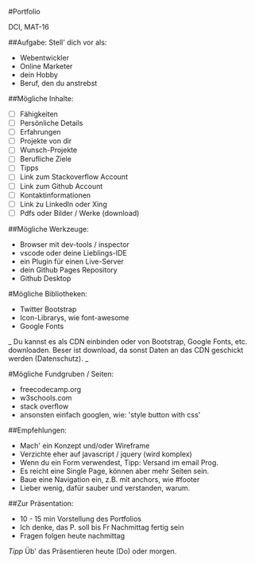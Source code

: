 #Portfolio

DCI, MAT-16

##Aufgabe:
Stell' dich vor als:
- Webentwickler
- Online Marketer
- dein Hobby
- Beruf, den du anstrebst

##Mögliche Inhalte:
- [ ] Fähigkeiten
- [ ] Persönliche Details
- [ ] Erfahrungen
- [ ] Projekte von dir
- [ ] Wunsch-Projekte
- [ ] Berufliche Ziele 
- [ ] Tipps
- [ ] Link zum Stackoverflow Account
- [ ] Link zum Github Account
- [ ] Kontaktinformationen
- [ ] Link zu LinkedIn oder Xing
- [ ] Pdfs oder Bilder / Werke (download)

##Mögliche Werkzeuge:
- Browser mit dev-tools / inspector
- vscode oder deine Lieblings-IDE
- ein Plugin für einen Live-Server
- dein Github Pages Repository
- Github Desktop

#Mögliche Bibliotheken:
- Twitter Bootstrap
- Icon-Librarys, wie font-awesome
- Google Fonts

_ Du kannst es als CDN einbinden oder von Bootstrap, Google Fonts, etc. downloaden. Beser ist download, da
sonst Daten an das CDN geschickt werden (Datenschutz). _

#Mögliche Fundgruben / Seiten:
- freecodecamp.org
- w3schools.com
- stack overflow
- ansonsten einfach googlen, wie: 'style button with css'

##Empfehlungen:
- Mach' ein Konzept und/oder Wireframe
- Verzichte eher auf javascript / jquery (wird komplex)
- Wenn du ein Form verwendest, Tipp: Versand im email Prog.
- Es reicht eine Single Page, können aber mehr Seiten sein.
- Baue eine Navigation ein, z.B. mit anchors, wie #footer
- Lieber wenig, dafür sauber und verstanden, warum.

##Zur Präsentation:
- 10 - 15 min Vorstellung des Portfolios
- Ich denke, das P. soll bis Fr Nachmittag fertig sein
- Fragen folgen heute nachmittag

*Tipp*
Üb' das Präsentieren heute (Do) oder morgen.
